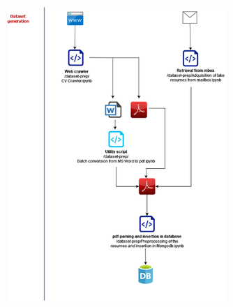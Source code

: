 ![Workflow of the dataset creation](documents/img/dataset-creation-wf.png "Worfklow of the dataset creation")